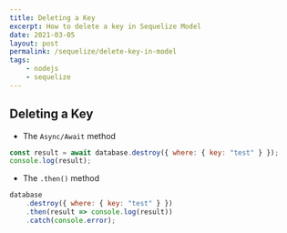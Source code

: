 ```yaml
---
title: Deleting a Key
excerpt: How to delete a key in Sequelize Model
date: 2021-03-05
layout: post
permalink: /sequelize/delete-key-in-model
tags:
    - nodejs
    - sequelize
---
```


## Deleting a Key

- The `Async/Await` method

```javascript
const result = await database.destroy({ where: { key: "test" } });
console.log(result);
```

- The `.then()` method

```javascript
database
    .destroy({ where: { key: "test" } })
    .then(result => console.log(result))
    .catch(console.error);
```
